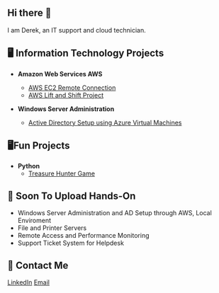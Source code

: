 ## Hi there 👋
I am Derek, an IT support and cloud technician.
<!--
**DevAra007/DevAra007** is a ✨ _special_ ✨ repository because its `README.md` (this file) appears on your GitHub profile.

Here are some ideas to get you started:

- 🔭 I’m currently working on ...
- 🌱 I’m currently learning ...
- 👯 I’m looking to collaborate on ...
- 🤔 I’m looking for help with ...
- 💬 Ask me about ...
- 📫 How to reach me: ...
- 😄 Pronouns: ...
- ⚡ Fun fact: ...
-->
<h2>🖥️ Information Technology Projects</h2>

- <b> Amazon Web Services AWS</b>
  - [AWS EC2 Remote Connection](https://github.com/DevAra007/AWS-EC2-Remote-Connection)
  - [AWS Lift and Shift Project](https://github.com/DevAra007/p2_aws_liftandshift)

- <b> Windows Server Administration</b>
  - [Active Directory Setup using Azure Virtual Machines](https://github.com/DevAra007/active-directory-azure-vm)
  
 <h2>🖥Fun Projects</h2>
 
 - <b> Python</b>
    - [Treasure Hunter Game](https://github.com/DevAra007/Treasure-Hunter)
 
<h2>🔨 Soon To Upload Hands-On </h2>

- Windows Server Administration and AD Setup through AWS, Local Enviroment
- File and Printer Servers
- Remote Access and Performance Monitoring
- Support Ticket System for Helpdesk

<h2>📨 Contact Me</h2>

[LinkedIn](https://www.linkedin.com/in/shofowora) [Email](mailto:Derekayo01@gmail.com)
